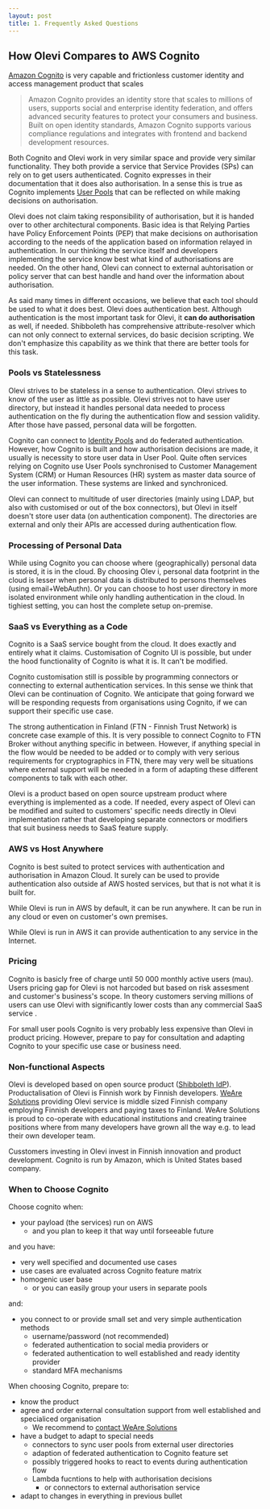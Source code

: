 ```yaml
---
layout: post
title: 1. Frequently Asked Questions
---
```


## How Olevi Compares to AWS Cognito

[Amazon Cognito](https://aws.amazon.com/cognito/) is very capable and frictionless customer identity and access management product that scales

> Amazon Cognito provides an identity store that scales to millions of users, supports social and enterprise identity federation, and offers advanced security features to protect your consumers and business. Built on open identity standards, Amazon Cognito supports various compliance regulations and integrates with frontend and backend development resources.

Both Cognito and Olevi work in very similar space and provide very similar functionality. They both provide a service that Service Provides (SPs) can rely on to get users authenticated. Cognito expresses in their documentation that it does also authorisation. In a sense this is true as Cognito implements [User Pools](https://docs.aws.amazon.com/cognito/latest/developerguide/cognito-user-identity-pools.html) that can be reflected on while making decisions on authorisation.

Olevi does not claim taking responsibility of authorisation, but it is handed over to other architectural components. Basic idea is that Relying Parties have Policy Enforcement Points (PEP) that make decisions on authorisation according to the needs of the application based on information relayed in authentication. In our thinking the service itself and developers implementing the service know best what kind of authorisations are needed. On the other hand, Olevi can connect to external auhtorisation or policy server that can best handle and hand over the information about authorisation.

As said many times in different occasions, we believe that each tool should be used to what it does best. Olevi does authentication best. Although authentication is the most important task for Olevi, it **can do authorisation** as well, if needed. Shibboleth has comprehensive attribute-resolver which can not only connect to external services, do basic decision scripting. We don't emphasize this capability as we think that there are better tools for this task.

### Pools vs Statelessness

Olevi strives to be stateless in a sense to authentication. Olevi strives to know of the user as little as possible. Olevi strives not to have user directory, but instead it handles personal data needed to process authentication on the fly during the authentication flow and session validity. After those have passed, personal data will be forgotten.

Cognito can connect to [Identity Pools](https://docs.aws.amazon.com/cognito/latest/developerguide/cognito-identity.html) and do federated authentication. However, how Cognito is built and how authorisation decisions are made, it usually is necessity to store user data in User Pool. Quite often services relying on Cognito use User Pools synchronised to Customer Management System (CRM) or Human Resources (HR) system as master data source of the user information. These systems are linked and synchroniced.

Olevi can connect to multitude of user directories (mainly using LDAP, but also with customised or out of the box connectors), but Olevi in itself doesn't store user data (on authentication component). The directories are external and only their APIs are accessed during authentication flow.

### Processing of Personal Data

While using Cognito you can choose where (geographically) personal data is stored, it is in the cloud. By choosing Olev i, personal data footprint in the cloud is lesser when personal data is distributed to persons themselves (using email+WebAuthn). Or you can choose to host user directory in more isolated environment while only handling authentication in the cloud. In tighiest setting, you can host the complete setup on-premise. 

### SaaS vs Everything as a Code

Cognito is a SaaS service bought from the cloud. It does exactly and entirely what it claims. Customisation of Cognito UI is possible, but under the hood functionality of Cognito is what it is. It can't be modified.

Cognito customisation still is possible by programming connectors or connecting to external authentication services. In this sense we think that Olevi can be continuation of Cognito. We anticipate that going forward we will be responding requests from organisations using Cognito, if we can support their specific use case.

The strong authentication in Finland (FTN - Finnish Trust Network) is concrete case example of this. It is very possible to connect Cognito to FTN Broker without anything specific in between. However, if anything special in the flow would be needed to be added or to comply with very serious requirements for cryptographics in FTN, there may very well be situations where external support will be needed in a form of adapting these different components to talk with each other.

Olevi is a product based on open source upstream product where everything is implemented as a code. If needed, every aspect of Olevi can be modified and suited to customers' specific needs directly in Olevi implementation rather that developing separate connectors or modifiers that suit business needs to SaaS feature supply.

### AWS vs Host Anywhere

Cognito is best suited to protect services with authentication and authorisation in Amazon Cloud. It surely can be used to provide authentication also outside af AWS hosted services, but that is not what it is built for.

While Olevi is run in AWS by default, it can be run anywhere. It can be run in any cloud or even on customer's own premises. 

While Olevi is run in AWS it can provide authentication to any service in the Internet.

### Pricing

Cognito is basicly free of charge until 50 000 monthly active users (mau). Users pricing gap for Olevi is not harcoded but based on risk assesment and customer's business's scope. In theory customers serving millions of users can use Olevi with significantly lower costs than any commercial SaaS service .

For small user pools Cognito is very probably less expensive than Olevi in product pricing. However, prepare to pay for consultation and adapting Cognito to your specific use case or business need.

### Non-functional Aspects

Olevi is developed based on open source product ([Shibboleth IdP](https://www.shibboleth.net)). Productalisation of Olevi is Finnish work by Finnish developers. [WeAre Solutions](https://www.weare.fi) providing Olevi service is middle sized Finnish company employing Finnish developers and paying taxes to Finland. WeAre Solutions is proud to co-operate with educational institutions and creating trainee positions where from many developers have grown all the way e.g. to lead their own developer team.

Cusstomers investing in Olevi invest in Finnish innovation and product development. Cognito is run by Amazon, which is United States based company.

### When to Choose Cognito

Choose cognito when:
* your payload (the services) run on AWS
    * and you plan to keep it that way until forseeable future

and you have: 
* very well specified and documented use cases
* use cases are evaluated across Cognito feature matrix
* homogenic user base
    * or you can easily group your users in separate pools

and:
* you connect to or provide small set and very simple authentication methods
   * username/password (not recommended)
   * federated authentication to social media providers or
   * federated authentication to well established and ready identity provider
   * standard MFA mechanisms

When choosing Cognito, prepare to:
* know the product
* agree and order external consultation support from well established and specialiced organisation
    * We recommend to [contact WeAre Solutions](https://www.weare.fi/en/aws-select-consulting-partner/)
* have a budget to adapt to special needs
    * connectors to sync user pools from external user directories
    * adaption of federated authentication to Cognito feature set
    * possibly triggered hooks to react to events during authentication flow
    * Lambda fucntions to help with authorisation decisions
        * or connectors to external authorisation service
* adapt to changes in everything in previous bullet